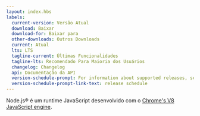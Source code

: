 ```yaml
---
layout: index.hbs
labels:
  current-version: Versão Atual
  download: Baixar
  download-for: Baixar para
  other-downloads: Outros Downloads
  current: Atual
  lts: LTS
  tagline-current: Últimas Funcionalidades
  tagline-lts: Recomendado Para Maioria dos Usuários
  changelog: Changelog
  api: Documentação da API
  version-schedule-prompt: For information about supported releases, see the
  version-schedule-prompt-link-text: release schedule
---
```


Node.js® é um runtime JavaScript desenvolvido com o [Chrome's V8 JavaScript engine](https://v8.dev/).
